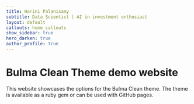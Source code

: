 ```yaml
---
title: Harini Palanisamy
subtitle: Data Scientist | AI in investment enthusiast
layout: default
callouts: home_callouts
show_sidebar: true
hero_darken: true
author_profile: True
---
```


# Bulma Clean Theme demo website

This website showcases the options for the Bulma Clean theme. The theme is available as a ruby gem or can be used with GitHub pages. 
